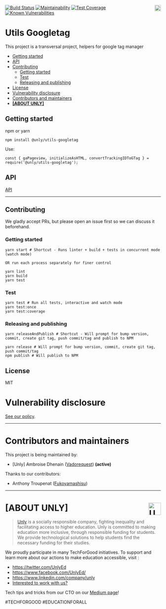 <a href="https://unly.org"><img src="https://storage.googleapis.com/unly/images/ICON_UNLY.png" align="right" height="20" alt="Unly logo" title="Unly logo" /></a>
[![Build Status](https://travis-ci.com/UnlyEd/utils-googletag.svg?branch=master)](https://travis-ci.com/UnlyEd/utils-googletag)
[![Maintainability](https://api.codeclimate.com/v1/badges/05706e666bcc599716ee/maintainability)](https://codeclimate.com/github/UnlyEd/utils-googletag/maintainability)
[![Test Coverage](https://api.codeclimate.com/v1/badges/05706e666bcc599716ee/test_coverage)](https://codeclimate.com/github/UnlyEd/utils-googletag/test_coverage)
[![Known Vulnerabilities](https://snyk.io/test/github/UnlyEd/utils-googletag/badge.svg?targetFile=package.json)](https://snyk.io/test/github/UnlyEd/utils-googletag?targetFile=package.json)

# Utils Googletag

This project is a transversal project, helpers for google tag manager

<!-- toc -->

- [Getting started](#getting-started)
- [API](#api)
- [Contributing](#contributing)
  * [Getting started](#getting-started-1)
  * [Test](#test)
  * [Releasing and publishing](#releasing-and-publishing)
- [License](#license)
- [Vulnerability disclosure](#vulnerability-disclosure)
- [Contributors and maintainers](#contributors-and-maintainers)
- [**[ABOUT UNLY]**](#about-unly-)

<!-- tocstop -->

## Getting started

npm or yarn

```
npm install @unly/utils-googletag
```

Use:

```
const { gaPageview, initializeAsHTML, convertTrackingIDToGTag } = require('@unly/utils-googletag');
```

## API

[API](./API.md)

---

## Contributing

We gladly accept PRs, but please open an issue first so we can discuss it beforehand.

### Getting started

```
yarn start # Shortcut - Runs linter + build + tests in concurrent mode (watch mode)

OR run each process separately for finer control

yarn lint
yarn build
yarn test
```

### Test

```
yarn test # Run all tests, interactive and watch mode
yarn test:once
yarn test:coverage
```

### Releasing and publishing

```
yarn releaseAndPublish # Shortcut - Will prompt for bump version, commit, create git tag, push commit/tag and publish to NPM

yarn release # Will prompt for bump version, commit, create git tag, push commit/tag
npm publish # Will publish to NPM
```

## License

MIT

# Vulnerability disclosure

[See our policy](https://github.com/UnlyEd/Unly).

---

# Contributors and maintainers

This project is being maintained by:
- [Unly] Ambroise Dhenain ([Vadorequest](https://github.com/vadorequest)) **(active)**

Thanks to our contributors:
- Anthony Troupenat ([Fukoyamashisu](https://github.com/Fukoyamashisu))

---

# **[ABOUT UNLY]** <a href="https://unly.org"><img src="https://storage.googleapis.com/unly/images/ICON_UNLY.png" height="40" align="right" alt="Unly logo" title="Unly logo" /></a>

> [Unly](https://unly.org) is a socially responsible company, fighting inequality and facilitating access to higher education. 
> Unly is committed to making education more inclusive, through responsible funding for students. 
We provide technological solutions to help students find the necessary funding for their studies. 

We proudly participate in many TechForGood initiatives. To support and learn more about our actions to make education accessible, visit : 
- https://twitter.com/UnlyEd
- https://www.facebook.com/UnlyEd/
- https://www.linkedin.com/company/unly
- [Interested to work with us?](https://jobs.zenploy.io/unly/about)

Tech tips and tricks from our CTO on our [Medium page](https://medium.com/unly-org/tech/home)!

#TECHFORGOOD #EDUCATIONFORALL
